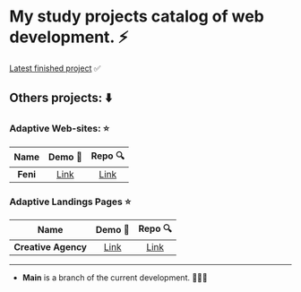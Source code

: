 # My study projects catalog of web development. ⚡   

[Latest finished project](https://github.com/jkenix/jkenix-projects/tree/creative-agency) ✅

## **Others projects**: ⬇️

### Adaptive Web-sites: ⭐  

|Name|Demo 🔗|Repo 🔍|
|:------------------:|:------:|:------:|
|**Feni**|[Link](https://feni.pages.dev/)|[Link](https://github.com/jkenix/jkenix-project/tree/feni-website)|

### Adaptive Landings Pages ⭐  

|Name|Demo 🔗|Repo 🔍|
|:------------------:|:------:|:------:|
|**Creative Agency**|[Link](https://creative-agency-hev.pages.dev/)|[Link](https://github.com/jkenix/jkenix-projects/tree/creative-agency)|   

---

- **Main** is a branch of the current development. 👨🏻‍💻 
